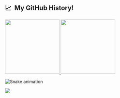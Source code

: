 <h2> 📈 &nbsp;My GitHub History!</h2>
<a href="https://github.com/mish-apoorva">
  <img height="180em" src="https://github-readme-stats.vercel.app/api?username=mish-apoorva&theme=noctis_minimus&show_icons=true" />
  <img height="180em" src="https://github-readme-stats.vercel.app/api/top-langs/?username=mish-apoorva&theme=noctis_minimus&layout=compact" />
</a>

![Snake animation](https://github.com/thepiyushmalhotra/thepiyushmalhotra/blob/output/github-contribution-grid-snake.svg)
  
<p align="left">
  <img src="https://capsule-render.vercel.app/api?type=waving&color=gradient&height=100&section=footer"/>
</p>

